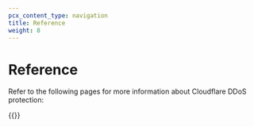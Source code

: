 ```yaml
---
pcx_content_type: navigation
title: Reference
weight: 8
---
```


# Reference

Refer to the following pages for more information about Cloudflare DDoS protection:

{{<directory-listing>}}
